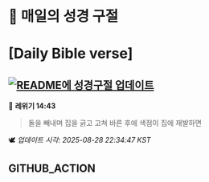 # 🙏 매일의 성경 구절
# [Daily Bible verse]
## [![README에 성경구절 업데이트](https://github.com/DONGSUKA/first_test/actions/workflows/update-readme-bible.yml/badge.svg)](https://github.com/DONGSUKA/first_test/actions/workflows/update-readme-bible.yml)
<!-- START_BIBLE_VERSE -->
📖 **레위기 14:43**
> 돌을 빼내며 집을 긁고 고쳐 바른 후에 색점이 집에 재발하면

🕊️ _업데이트 시각: 2025-08-28 22:34:47 KST_
  <!-- END_BIBLE_VERSE -->
## GITHUB_ACTION
